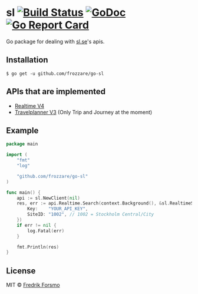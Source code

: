 # sl [![Build Status](https://travis-ci.org/frozzare/go-sl.svg?branch=master)](https://travis-ci.org/frozzare/go-sl) [![GoDoc](https://godoc.org/github.com/frozzare/go-sl?status.svg)](https://godoc.org/github.com/frozzare/go-sl) [![Go Report Card](https://goreportcard.com/badge/github.com/frozzare/go-sl)](https://goreportcard.com/report/github.com/frozzare/go-sl)

Go package for dealing with [sl.se](http://sl.se)'s apis.

## Installation

```
$ go get -u github.com/frozzare/go-sl
```

## APIs that are implemented

* [Realtime V4](https://www.trafiklab.se/api/sl-realtidsinformation-4)
* [Travelplanner V3](https://www.trafiklab.se/api/sl-reseplanerare-3) (Only Trip and Journey at the moment)

## Example

```go
package main

import (
	"fmt"
	"log"

	"github.com/frozzare/go-sl"
)

func main() {
	api := sl.NewClient(nil)
	res, err := api.Realtime.Search(context.Background(), &sl.RealtimeSearchOptions{
		Key:    "YOUR_API_KEY",
		SiteID: "1002", // 1002 = Stockholm Central/City
	})
	if err != nil {
		log.Fatal(err)
	}

	fmt.Println(res)
}
```

## License

MIT © [Fredrik Forsmo](https://github.com/frozzare)